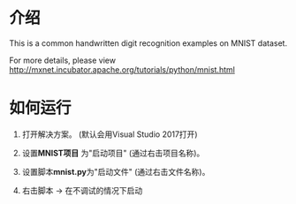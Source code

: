 # 介绍

This is a common handwritten digit recognition examples on MNIST dataset.

For more details, please view <http://mxnet.incubator.apache.org/tutorials/python/mnist.html>

# 如何运行

1. 打开解决方案。 (默认会用Visual Studio 2017打开)

2. 设置**MNIST项目** 为"启动项目" (通过右击项目名称)。

3. 设置脚本**mnist.py**为"启动文件" (通过右击文件名称)。

4. 右击脚本 -> 在不调试的情况下启动
